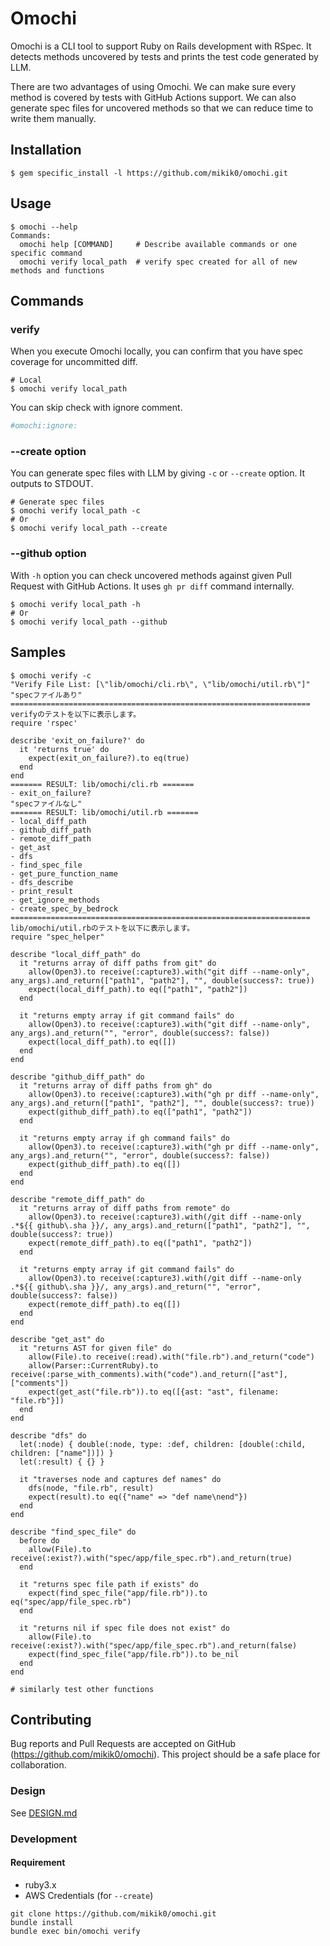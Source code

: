 # Omochi

Omochi is a CLI tool to support Ruby on Rails development with RSpec. It detects methods uncovered by tests and prints the test code generated by LLM.

There are two advantages of using Omochi. We can make sure every method is covered by tests with GitHub Actions support. We can also generate spec files for uncovered methods so that we can reduce time to write them manually.

## Installation

```
$ gem specific_install -l https://github.com/mikik0/omochi.git
```

## Usage

```
$ omochi --help
Commands:
  omochi help [COMMAND]     # Describe available commands or one specific command
  omochi verify local_path  # verify spec created for all of new methods and functions
```

## Commands
### verify

When you execute Omochi locally, you can confirm that you have spec coverage for uncommitted diff.

```
# Local
$ omochi verify local_path
```

You can skip check with ignore comment.

```ruby
#omochi:ignore:
```

### --create option

You can generate spec files with LLM by giving `-c` or `--create` option. It outputs to STDOUT.

```
# Generate spec files
$ omochi verify local_path -c
# Or
$ omochi verify local_path --create
```

### --github option

With `-h` option you can check uncovered methods against given Pull Request with GitHub Actions.
It uses `gh pr diff` command internally.

```
$ omochi verify local_path -h
# Or
$ omochi verify local_path --github
```

## Samples

```
$ omochi verify -c
"Verify File List: [\"lib/omochi/cli.rb\", \"lib/omochi/util.rb\"]"
"specファイルあり"
===================================================================
verifyのテストを以下に表示します。
require 'rspec'

describe 'exit_on_failure?' do
  it 'returns true' do
    expect(exit_on_failure?).to eq(true)
  end
end
======= RESULT: lib/omochi/cli.rb =======
- exit_on_failure?
"specファイルなし"
======= RESULT: lib/omochi/util.rb =======
- local_diff_path
- github_diff_path
- remote_diff_path
- get_ast
- dfs
- find_spec_file
- get_pure_function_name
- dfs_describe
- print_result
- get_ignore_methods
- create_spec_by_bedrock
===================================================================
lib/omochi/util.rbのテストを以下に表示します。
require "spec_helper"

describe "local_diff_path" do
  it "returns array of diff paths from git" do
    allow(Open3).to receive(:capture3).with("git diff --name-only", any_args).and_return(["path1", "path2"], "", double(success?: true))
    expect(local_diff_path).to eq(["path1", "path2"])
  end

  it "returns empty array if git command fails" do
    allow(Open3).to receive(:capture3).with("git diff --name-only", any_args).and_return("", "error", double(success?: false))
    expect(local_diff_path).to eq([])
  end
end

describe "github_diff_path" do
  it "returns array of diff paths from gh" do
    allow(Open3).to receive(:capture3).with("gh pr diff --name-only", any_args).and_return(["path1", "path2"], "", double(success?: true))
    expect(github_diff_path).to eq(["path1", "path2"])
  end

  it "returns empty array if gh command fails" do
    allow(Open3).to receive(:capture3).with("gh pr diff --name-only", any_args).and_return("", "error", double(success?: false))
    expect(github_diff_path).to eq([])
  end
end

describe "remote_diff_path" do
  it "returns array of diff paths from remote" do
    allow(Open3).to receive(:capture3).with(/git diff --name-only .*${{ github\.sha }}/, any_args).and_return(["path1", "path2"], "", double(success?: true))
    expect(remote_diff_path).to eq(["path1", "path2"])
  end

  it "returns empty array if git command fails" do
    allow(Open3).to receive(:capture3).with(/git diff --name-only .*${{ github\.sha }}/, any_args).and_return("", "error", double(success?: false))
    expect(remote_diff_path).to eq([])
  end
end

describe "get_ast" do
  it "returns AST for given file" do
    allow(File).to receive(:read).with("file.rb").and_return("code")
    allow(Parser::CurrentRuby).to receive(:parse_with_comments).with("code").and_return(["ast"], ["comments"])
    expect(get_ast("file.rb")).to eq([{ast: "ast", filename: "file.rb"}])
  end
end

describe "dfs" do
  let(:node) { double(:node, type: :def, children: [double(:child, children: ["name"])]) }
  let(:result) { {} }

  it "traverses node and captures def names" do
    dfs(node, "file.rb", result)
    expect(result).to eq({"name" => "def name\nend"})
  end
end

describe "find_spec_file" do
  before do
    allow(File).to receive(:exist?).with("spec/app/file_spec.rb").and_return(true)
  end

  it "returns spec file path if exists" do
    expect(find_spec_file("app/file.rb")).to eq("spec/app/file_spec.rb")
  end

  it "returns nil if spec file does not exist" do
    allow(File).to receive(:exist?).with("spec/app/file_spec.rb").and_return(false)
    expect(find_spec_file("app/file.rb")).to be_nil
  end
end

# similarly test other functions
```

## Contributing

Bug reports and Pull Requests are accepted on GitHub (https://github.com/mikik0/omochi).
This project should be a safe place for collaboration.

### Design

See [DESIGN.md](https://github.com/mikik0/omochi/blob/master/DESIGN.md)

### Development

#### Requirement

- ruby3.x
- AWS Credentials (for `--create`)

```
git clone https://github.com/mikik0/omochi.git
bundle install
bundle exec bin/omochi verify
```
